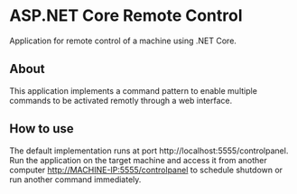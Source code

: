 # ASP.NET Core Remote Control
Application for remote control of a machine using .NET Core.

## About

This application implements a command pattern to enable multiple commands to be activated remotly through a web interface.

## How to use

The default implementation runs at port http://localhost:5555/controlpanel.
Run the application on the target machine and access it from another computer <http://MACHINE-IP:5555/controlpanel> to schedule shutdown or run another command immediately.
